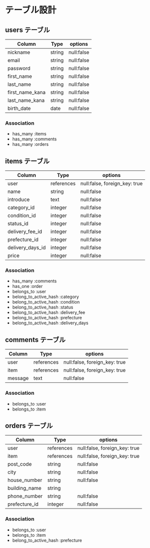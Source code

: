 # テーブル設計

## users テーブル

| Column           | Type       | options    |
| ---------------- | ---------- | ---------- |
| nickname         | string     | null:false |
| email            | string     | null:false |
| password         | string     | null:false |
| first_name       | string     | null:false |
| last_name        | string     | null:false |
| first_name_kana  | string     | null:false |
| last_name_kana   | string     | null:false |
| birth_date       | date       | null:false |

### Association

- has_many :items
- has_many :comments
- has_many :orders

## items テーブル

| Column           | Type       | options                       |
| ---------------- | ---------- | ----------------------------- |
| user             | references | null:false, foreign_key: true |
| name             | string     | null:false                    |
| introduce        | text       | null:false                    |
| category_id      | integer    | null:false                    |
| condition_id     | integer    | null:false                    |
| status_id        | integer    | null:false                    |
| delivery_fee_id  | integer    | null:false                    |
| prefecture_id    | integer    | null:false                    |
| delivery_days_id | integer    | null:false                    |
| price            | integer    | null:false                    |

### Association

- has_many :comments
- has_one :order
- belongs_to :user
- belong_to_active_hash :category
- belong_to_active_hash :condition
- belong_to_active_hash :status
- belong_to_active_hash :delivery_fee
- belong_to_active_hash :prefecture
- belong_to_active_hash :delivery_days

## comments テーブル

| Column           | Type       | options                       |
| ---------------- | ---------- | ----------------------------- |
| user             | references | null:false, foreign_key: true |
| item             | references | null:false, foreign_key: true |
| message          | text       | null:false                    |

### Association

- belongs_to :user
- belongs_to :item

## orders テーブル

| Column           | Type       | options                       |
| ---------------- | ---------- | ----------------------------- |
| user             | references | null:false, foreign_key: true |
| item             | references | null:false, foreign_key: true |
| post_code        | string     | null:false                    |
| city             | string     | null:false                    |
| house_number     | string     | null:false                    |
| building_name    | string     |                               |
| phone_number     | string     | null:false                    |
| prefecture_id    | integer    | null:false                    |

### Association

- belongs_to :user
- belongs_to :item
- belong_to_active_hash :prefecture
